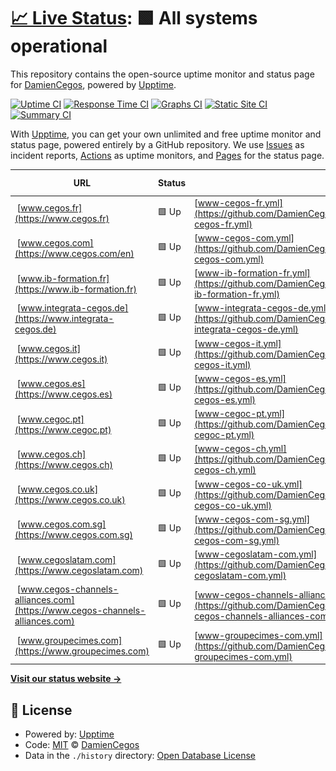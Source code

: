 # [📈 Live Status](https://DamienCegos.github.io/upptime): <!--live status--> **🟩 All systems operational**

This repository contains the open-source uptime monitor and status page for [DamienCegos](https://DamienCegos.github.io/upptime), powered by [Upptime](https://github.com/upptime/upptime).

[![Uptime CI](https://github.com/DamienCegos/upptime/workflows/Uptime%20CI/badge.svg)](https://github.com/DamienCegos/upptime/actions?query=workflow%3A%22Uptime+CI%22)
[![Response Time CI](https://github.com/DamienCegos/upptime/workflows/Response%20Time%20CI/badge.svg)](https://github.com/DamienCegos/upptime/actions?query=workflow%3A%22Response+Time+CI%22)
[![Graphs CI](https://github.com/DamienCegos/upptime/workflows/Graphs%20CI/badge.svg)](https://github.com/DamienCegos/upptime/actions?query=workflow%3A%22Graphs+CI%22)
[![Static Site CI](https://github.com/DamienCegos/upptime/workflows/Static%20Site%20CI/badge.svg)](https://github.com/DamienCegos/upptime/actions?query=workflow%3A%22Static+Site+CI%22)
[![Summary CI](https://github.com/DamienCegos/upptime/workflows/Summary%20CI/badge.svg)](https://github.com/DamienCegos/upptime/actions?query=workflow%3A%22Summary+CI%22)

With [Upptime](https://upptime.js.org), you can get your own unlimited and free uptime monitor and status page, powered entirely by a GitHub repository. We use [Issues](https://github.com/DamienCegos/upptime/issues) as incident reports, [Actions](https://github.com/DamienCegos/upptime/actions) as uptime monitors, and [Pages](https://DamienCegos.github.io/upptime) for the status page.

<!--start: status pages-->
<!-- This summary is generated by Upptime (https://github.com/upptime/upptime) -->
<!-- Do not edit this manually, your changes will be overwritten -->
<!-- prettier-ignore -->
| URL | Status | History | Response Time | Uptime |
| --- | ------ | ------- | ------------- | ------ |
| <img alt="" src="https://icons.duckduckgo.com/ip3/www.cegos.fr.ico" height="13"> [www.cegos.fr](https://www.cegos.fr) | 🟩 Up | [www-cegos-fr.yml](https://github.com/DamienCegos/upptime/commits/HEAD/history/www-cegos-fr.yml) | <details><summary><img alt="Response time graph" src="./graphs/www-cegos-fr/response-time-week.png" height="20"> 2971ms</summary><br><a href="https://DamienCegos.github.io/upptime/history/www-cegos-fr"><img alt="Response time 2327" src="https://img.shields.io/endpoint?url=https%3A%2F%2Fraw.githubusercontent.com%2FDamienCegos%2Fupptime%2FHEAD%2Fapi%2Fwww-cegos-fr%2Fresponse-time.json"></a><br><a href="https://DamienCegos.github.io/upptime/history/www-cegos-fr"><img alt="24-hour response time 2211" src="https://img.shields.io/endpoint?url=https%3A%2F%2Fraw.githubusercontent.com%2FDamienCegos%2Fupptime%2FHEAD%2Fapi%2Fwww-cegos-fr%2Fresponse-time-day.json"></a><br><a href="https://DamienCegos.github.io/upptime/history/www-cegos-fr"><img alt="7-day response time 2971" src="https://img.shields.io/endpoint?url=https%3A%2F%2Fraw.githubusercontent.com%2FDamienCegos%2Fupptime%2FHEAD%2Fapi%2Fwww-cegos-fr%2Fresponse-time-week.json"></a><br><a href="https://DamienCegos.github.io/upptime/history/www-cegos-fr"><img alt="30-day response time 2327" src="https://img.shields.io/endpoint?url=https%3A%2F%2Fraw.githubusercontent.com%2FDamienCegos%2Fupptime%2FHEAD%2Fapi%2Fwww-cegos-fr%2Fresponse-time-month.json"></a><br><a href="https://DamienCegos.github.io/upptime/history/www-cegos-fr"><img alt="1-year response time 2327" src="https://img.shields.io/endpoint?url=https%3A%2F%2Fraw.githubusercontent.com%2FDamienCegos%2Fupptime%2FHEAD%2Fapi%2Fwww-cegos-fr%2Fresponse-time-year.json"></a></details> | <details><summary><a href="https://DamienCegos.github.io/upptime/history/www-cegos-fr">100.00%</a></summary><a href="https://DamienCegos.github.io/upptime/history/www-cegos-fr"><img alt="All-time uptime 100.00%" src="https://img.shields.io/endpoint?url=https%3A%2F%2Fraw.githubusercontent.com%2FDamienCegos%2Fupptime%2FHEAD%2Fapi%2Fwww-cegos-fr%2Fuptime.json"></a><br><a href="https://DamienCegos.github.io/upptime/history/www-cegos-fr"><img alt="24-hour uptime 100.00%" src="https://img.shields.io/endpoint?url=https%3A%2F%2Fraw.githubusercontent.com%2FDamienCegos%2Fupptime%2FHEAD%2Fapi%2Fwww-cegos-fr%2Fuptime-day.json"></a><br><a href="https://DamienCegos.github.io/upptime/history/www-cegos-fr"><img alt="7-day uptime 100.00%" src="https://img.shields.io/endpoint?url=https%3A%2F%2Fraw.githubusercontent.com%2FDamienCegos%2Fupptime%2FHEAD%2Fapi%2Fwww-cegos-fr%2Fuptime-week.json"></a><br><a href="https://DamienCegos.github.io/upptime/history/www-cegos-fr"><img alt="30-day uptime 100.00%" src="https://img.shields.io/endpoint?url=https%3A%2F%2Fraw.githubusercontent.com%2FDamienCegos%2Fupptime%2FHEAD%2Fapi%2Fwww-cegos-fr%2Fuptime-month.json"></a><br><a href="https://DamienCegos.github.io/upptime/history/www-cegos-fr"><img alt="1-year uptime 100.00%" src="https://img.shields.io/endpoint?url=https%3A%2F%2Fraw.githubusercontent.com%2FDamienCegos%2Fupptime%2FHEAD%2Fapi%2Fwww-cegos-fr%2Fuptime-year.json"></a></details>
| <img alt="" src="https://icons.duckduckgo.com/ip3/www.cegos.com.ico" height="13"> [www.cegos.com](https://www.cegos.com/en) | 🟩 Up | [www-cegos-com.yml](https://github.com/DamienCegos/upptime/commits/HEAD/history/www-cegos-com.yml) | <details><summary><img alt="Response time graph" src="./graphs/www-cegos-com/response-time-week.png" height="20"> 2637ms</summary><br><a href="https://DamienCegos.github.io/upptime/history/www-cegos-com"><img alt="Response time 2517" src="https://img.shields.io/endpoint?url=https%3A%2F%2Fraw.githubusercontent.com%2FDamienCegos%2Fupptime%2FHEAD%2Fapi%2Fwww-cegos-com%2Fresponse-time.json"></a><br><a href="https://DamienCegos.github.io/upptime/history/www-cegos-com"><img alt="24-hour response time 2202" src="https://img.shields.io/endpoint?url=https%3A%2F%2Fraw.githubusercontent.com%2FDamienCegos%2Fupptime%2FHEAD%2Fapi%2Fwww-cegos-com%2Fresponse-time-day.json"></a><br><a href="https://DamienCegos.github.io/upptime/history/www-cegos-com"><img alt="7-day response time 2637" src="https://img.shields.io/endpoint?url=https%3A%2F%2Fraw.githubusercontent.com%2FDamienCegos%2Fupptime%2FHEAD%2Fapi%2Fwww-cegos-com%2Fresponse-time-week.json"></a><br><a href="https://DamienCegos.github.io/upptime/history/www-cegos-com"><img alt="30-day response time 2517" src="https://img.shields.io/endpoint?url=https%3A%2F%2Fraw.githubusercontent.com%2FDamienCegos%2Fupptime%2FHEAD%2Fapi%2Fwww-cegos-com%2Fresponse-time-month.json"></a><br><a href="https://DamienCegos.github.io/upptime/history/www-cegos-com"><img alt="1-year response time 2517" src="https://img.shields.io/endpoint?url=https%3A%2F%2Fraw.githubusercontent.com%2FDamienCegos%2Fupptime%2FHEAD%2Fapi%2Fwww-cegos-com%2Fresponse-time-year.json"></a></details> | <details><summary><a href="https://DamienCegos.github.io/upptime/history/www-cegos-com">100.00%</a></summary><a href="https://DamienCegos.github.io/upptime/history/www-cegos-com"><img alt="All-time uptime 100.00%" src="https://img.shields.io/endpoint?url=https%3A%2F%2Fraw.githubusercontent.com%2FDamienCegos%2Fupptime%2FHEAD%2Fapi%2Fwww-cegos-com%2Fuptime.json"></a><br><a href="https://DamienCegos.github.io/upptime/history/www-cegos-com"><img alt="24-hour uptime 100.00%" src="https://img.shields.io/endpoint?url=https%3A%2F%2Fraw.githubusercontent.com%2FDamienCegos%2Fupptime%2FHEAD%2Fapi%2Fwww-cegos-com%2Fuptime-day.json"></a><br><a href="https://DamienCegos.github.io/upptime/history/www-cegos-com"><img alt="7-day uptime 100.00%" src="https://img.shields.io/endpoint?url=https%3A%2F%2Fraw.githubusercontent.com%2FDamienCegos%2Fupptime%2FHEAD%2Fapi%2Fwww-cegos-com%2Fuptime-week.json"></a><br><a href="https://DamienCegos.github.io/upptime/history/www-cegos-com"><img alt="30-day uptime 100.00%" src="https://img.shields.io/endpoint?url=https%3A%2F%2Fraw.githubusercontent.com%2FDamienCegos%2Fupptime%2FHEAD%2Fapi%2Fwww-cegos-com%2Fuptime-month.json"></a><br><a href="https://DamienCegos.github.io/upptime/history/www-cegos-com"><img alt="1-year uptime 100.00%" src="https://img.shields.io/endpoint?url=https%3A%2F%2Fraw.githubusercontent.com%2FDamienCegos%2Fupptime%2FHEAD%2Fapi%2Fwww-cegos-com%2Fuptime-year.json"></a></details>
| <img alt="" src="https://icons.duckduckgo.com/ip3/www.ib-formation.fr.ico" height="13"> [www.ib-formation.fr](https://www.ib-formation.fr) | 🟩 Up | [www-ib-formation-fr.yml](https://github.com/DamienCegos/upptime/commits/HEAD/history/www-ib-formation-fr.yml) | <details><summary><img alt="Response time graph" src="./graphs/www-ib-formation-fr/response-time-week.png" height="20"> 2470ms</summary><br><a href="https://DamienCegos.github.io/upptime/history/www-ib-formation-fr"><img alt="Response time 2509" src="https://img.shields.io/endpoint?url=https%3A%2F%2Fraw.githubusercontent.com%2FDamienCegos%2Fupptime%2FHEAD%2Fapi%2Fwww-ib-formation-fr%2Fresponse-time.json"></a><br><a href="https://DamienCegos.github.io/upptime/history/www-ib-formation-fr"><img alt="24-hour response time 2670" src="https://img.shields.io/endpoint?url=https%3A%2F%2Fraw.githubusercontent.com%2FDamienCegos%2Fupptime%2FHEAD%2Fapi%2Fwww-ib-formation-fr%2Fresponse-time-day.json"></a><br><a href="https://DamienCegos.github.io/upptime/history/www-ib-formation-fr"><img alt="7-day response time 2470" src="https://img.shields.io/endpoint?url=https%3A%2F%2Fraw.githubusercontent.com%2FDamienCegos%2Fupptime%2FHEAD%2Fapi%2Fwww-ib-formation-fr%2Fresponse-time-week.json"></a><br><a href="https://DamienCegos.github.io/upptime/history/www-ib-formation-fr"><img alt="30-day response time 2509" src="https://img.shields.io/endpoint?url=https%3A%2F%2Fraw.githubusercontent.com%2FDamienCegos%2Fupptime%2FHEAD%2Fapi%2Fwww-ib-formation-fr%2Fresponse-time-month.json"></a><br><a href="https://DamienCegos.github.io/upptime/history/www-ib-formation-fr"><img alt="1-year response time 2509" src="https://img.shields.io/endpoint?url=https%3A%2F%2Fraw.githubusercontent.com%2FDamienCegos%2Fupptime%2FHEAD%2Fapi%2Fwww-ib-formation-fr%2Fresponse-time-year.json"></a></details> | <details><summary><a href="https://DamienCegos.github.io/upptime/history/www-ib-formation-fr">99.95%</a></summary><a href="https://DamienCegos.github.io/upptime/history/www-ib-formation-fr"><img alt="All-time uptime 99.91%" src="https://img.shields.io/endpoint?url=https%3A%2F%2Fraw.githubusercontent.com%2FDamienCegos%2Fupptime%2FHEAD%2Fapi%2Fwww-ib-formation-fr%2Fuptime.json"></a><br><a href="https://DamienCegos.github.io/upptime/history/www-ib-formation-fr"><img alt="24-hour uptime 99.62%" src="https://img.shields.io/endpoint?url=https%3A%2F%2Fraw.githubusercontent.com%2FDamienCegos%2Fupptime%2FHEAD%2Fapi%2Fwww-ib-formation-fr%2Fuptime-day.json"></a><br><a href="https://DamienCegos.github.io/upptime/history/www-ib-formation-fr"><img alt="7-day uptime 99.95%" src="https://img.shields.io/endpoint?url=https%3A%2F%2Fraw.githubusercontent.com%2FDamienCegos%2Fupptime%2FHEAD%2Fapi%2Fwww-ib-formation-fr%2Fuptime-week.json"></a><br><a href="https://DamienCegos.github.io/upptime/history/www-ib-formation-fr"><img alt="30-day uptime 99.91%" src="https://img.shields.io/endpoint?url=https%3A%2F%2Fraw.githubusercontent.com%2FDamienCegos%2Fupptime%2FHEAD%2Fapi%2Fwww-ib-formation-fr%2Fuptime-month.json"></a><br><a href="https://DamienCegos.github.io/upptime/history/www-ib-formation-fr"><img alt="1-year uptime 99.91%" src="https://img.shields.io/endpoint?url=https%3A%2F%2Fraw.githubusercontent.com%2FDamienCegos%2Fupptime%2FHEAD%2Fapi%2Fwww-ib-formation-fr%2Fuptime-year.json"></a></details>
| <img alt="" src="https://icons.duckduckgo.com/ip3/www.integrata-cegos.de.ico" height="13"> [www.integrata-cegos.de](https://www.integrata-cegos.de) | 🟩 Up | [www-integrata-cegos-de.yml](https://github.com/DamienCegos/upptime/commits/HEAD/history/www-integrata-cegos-de.yml) | <details><summary><img alt="Response time graph" src="./graphs/www-integrata-cegos-de/response-time-week.png" height="20"> 2570ms</summary><br><a href="https://DamienCegos.github.io/upptime/history/www-integrata-cegos-de"><img alt="Response time 2202" src="https://img.shields.io/endpoint?url=https%3A%2F%2Fraw.githubusercontent.com%2FDamienCegos%2Fupptime%2FHEAD%2Fapi%2Fwww-integrata-cegos-de%2Fresponse-time.json"></a><br><a href="https://DamienCegos.github.io/upptime/history/www-integrata-cegos-de"><img alt="24-hour response time 2629" src="https://img.shields.io/endpoint?url=https%3A%2F%2Fraw.githubusercontent.com%2FDamienCegos%2Fupptime%2FHEAD%2Fapi%2Fwww-integrata-cegos-de%2Fresponse-time-day.json"></a><br><a href="https://DamienCegos.github.io/upptime/history/www-integrata-cegos-de"><img alt="7-day response time 2570" src="https://img.shields.io/endpoint?url=https%3A%2F%2Fraw.githubusercontent.com%2FDamienCegos%2Fupptime%2FHEAD%2Fapi%2Fwww-integrata-cegos-de%2Fresponse-time-week.json"></a><br><a href="https://DamienCegos.github.io/upptime/history/www-integrata-cegos-de"><img alt="30-day response time 2202" src="https://img.shields.io/endpoint?url=https%3A%2F%2Fraw.githubusercontent.com%2FDamienCegos%2Fupptime%2FHEAD%2Fapi%2Fwww-integrata-cegos-de%2Fresponse-time-month.json"></a><br><a href="https://DamienCegos.github.io/upptime/history/www-integrata-cegos-de"><img alt="1-year response time 2202" src="https://img.shields.io/endpoint?url=https%3A%2F%2Fraw.githubusercontent.com%2FDamienCegos%2Fupptime%2FHEAD%2Fapi%2Fwww-integrata-cegos-de%2Fresponse-time-year.json"></a></details> | <details><summary><a href="https://DamienCegos.github.io/upptime/history/www-integrata-cegos-de">100.00%</a></summary><a href="https://DamienCegos.github.io/upptime/history/www-integrata-cegos-de"><img alt="All-time uptime 100.00%" src="https://img.shields.io/endpoint?url=https%3A%2F%2Fraw.githubusercontent.com%2FDamienCegos%2Fupptime%2FHEAD%2Fapi%2Fwww-integrata-cegos-de%2Fuptime.json"></a><br><a href="https://DamienCegos.github.io/upptime/history/www-integrata-cegos-de"><img alt="24-hour uptime 100.00%" src="https://img.shields.io/endpoint?url=https%3A%2F%2Fraw.githubusercontent.com%2FDamienCegos%2Fupptime%2FHEAD%2Fapi%2Fwww-integrata-cegos-de%2Fuptime-day.json"></a><br><a href="https://DamienCegos.github.io/upptime/history/www-integrata-cegos-de"><img alt="7-day uptime 100.00%" src="https://img.shields.io/endpoint?url=https%3A%2F%2Fraw.githubusercontent.com%2FDamienCegos%2Fupptime%2FHEAD%2Fapi%2Fwww-integrata-cegos-de%2Fuptime-week.json"></a><br><a href="https://DamienCegos.github.io/upptime/history/www-integrata-cegos-de"><img alt="30-day uptime 100.00%" src="https://img.shields.io/endpoint?url=https%3A%2F%2Fraw.githubusercontent.com%2FDamienCegos%2Fupptime%2FHEAD%2Fapi%2Fwww-integrata-cegos-de%2Fuptime-month.json"></a><br><a href="https://DamienCegos.github.io/upptime/history/www-integrata-cegos-de"><img alt="1-year uptime 100.00%" src="https://img.shields.io/endpoint?url=https%3A%2F%2Fraw.githubusercontent.com%2FDamienCegos%2Fupptime%2FHEAD%2Fapi%2Fwww-integrata-cegos-de%2Fuptime-year.json"></a></details>
| <img alt="" src="https://icons.duckduckgo.com/ip3/www.cegos.it.ico" height="13"> [www.cegos.it](https://www.cegos.it) | 🟩 Up | [www-cegos-it.yml](https://github.com/DamienCegos/upptime/commits/HEAD/history/www-cegos-it.yml) | <details><summary><img alt="Response time graph" src="./graphs/www-cegos-it/response-time-week.png" height="20"> 2408ms</summary><br><a href="https://DamienCegos.github.io/upptime/history/www-cegos-it"><img alt="Response time 2236" src="https://img.shields.io/endpoint?url=https%3A%2F%2Fraw.githubusercontent.com%2FDamienCegos%2Fupptime%2FHEAD%2Fapi%2Fwww-cegos-it%2Fresponse-time.json"></a><br><a href="https://DamienCegos.github.io/upptime/history/www-cegos-it"><img alt="24-hour response time 2018" src="https://img.shields.io/endpoint?url=https%3A%2F%2Fraw.githubusercontent.com%2FDamienCegos%2Fupptime%2FHEAD%2Fapi%2Fwww-cegos-it%2Fresponse-time-day.json"></a><br><a href="https://DamienCegos.github.io/upptime/history/www-cegos-it"><img alt="7-day response time 2408" src="https://img.shields.io/endpoint?url=https%3A%2F%2Fraw.githubusercontent.com%2FDamienCegos%2Fupptime%2FHEAD%2Fapi%2Fwww-cegos-it%2Fresponse-time-week.json"></a><br><a href="https://DamienCegos.github.io/upptime/history/www-cegos-it"><img alt="30-day response time 2236" src="https://img.shields.io/endpoint?url=https%3A%2F%2Fraw.githubusercontent.com%2FDamienCegos%2Fupptime%2FHEAD%2Fapi%2Fwww-cegos-it%2Fresponse-time-month.json"></a><br><a href="https://DamienCegos.github.io/upptime/history/www-cegos-it"><img alt="1-year response time 2236" src="https://img.shields.io/endpoint?url=https%3A%2F%2Fraw.githubusercontent.com%2FDamienCegos%2Fupptime%2FHEAD%2Fapi%2Fwww-cegos-it%2Fresponse-time-year.json"></a></details> | <details><summary><a href="https://DamienCegos.github.io/upptime/history/www-cegos-it">100.00%</a></summary><a href="https://DamienCegos.github.io/upptime/history/www-cegos-it"><img alt="All-time uptime 100.00%" src="https://img.shields.io/endpoint?url=https%3A%2F%2Fraw.githubusercontent.com%2FDamienCegos%2Fupptime%2FHEAD%2Fapi%2Fwww-cegos-it%2Fuptime.json"></a><br><a href="https://DamienCegos.github.io/upptime/history/www-cegos-it"><img alt="24-hour uptime 100.00%" src="https://img.shields.io/endpoint?url=https%3A%2F%2Fraw.githubusercontent.com%2FDamienCegos%2Fupptime%2FHEAD%2Fapi%2Fwww-cegos-it%2Fuptime-day.json"></a><br><a href="https://DamienCegos.github.io/upptime/history/www-cegos-it"><img alt="7-day uptime 100.00%" src="https://img.shields.io/endpoint?url=https%3A%2F%2Fraw.githubusercontent.com%2FDamienCegos%2Fupptime%2FHEAD%2Fapi%2Fwww-cegos-it%2Fuptime-week.json"></a><br><a href="https://DamienCegos.github.io/upptime/history/www-cegos-it"><img alt="30-day uptime 100.00%" src="https://img.shields.io/endpoint?url=https%3A%2F%2Fraw.githubusercontent.com%2FDamienCegos%2Fupptime%2FHEAD%2Fapi%2Fwww-cegos-it%2Fuptime-month.json"></a><br><a href="https://DamienCegos.github.io/upptime/history/www-cegos-it"><img alt="1-year uptime 100.00%" src="https://img.shields.io/endpoint?url=https%3A%2F%2Fraw.githubusercontent.com%2FDamienCegos%2Fupptime%2FHEAD%2Fapi%2Fwww-cegos-it%2Fuptime-year.json"></a></details>
| <img alt="" src="https://icons.duckduckgo.com/ip3/www.cegos.es.ico" height="13"> [www.cegos.es](https://www.cegos.es) | 🟩 Up | [www-cegos-es.yml](https://github.com/DamienCegos/upptime/commits/HEAD/history/www-cegos-es.yml) | <details><summary><img alt="Response time graph" src="./graphs/www-cegos-es/response-time-week.png" height="20"> 2271ms</summary><br><a href="https://DamienCegos.github.io/upptime/history/www-cegos-es"><img alt="Response time 2304" src="https://img.shields.io/endpoint?url=https%3A%2F%2Fraw.githubusercontent.com%2FDamienCegos%2Fupptime%2FHEAD%2Fapi%2Fwww-cegos-es%2Fresponse-time.json"></a><br><a href="https://DamienCegos.github.io/upptime/history/www-cegos-es"><img alt="24-hour response time 2238" src="https://img.shields.io/endpoint?url=https%3A%2F%2Fraw.githubusercontent.com%2FDamienCegos%2Fupptime%2FHEAD%2Fapi%2Fwww-cegos-es%2Fresponse-time-day.json"></a><br><a href="https://DamienCegos.github.io/upptime/history/www-cegos-es"><img alt="7-day response time 2271" src="https://img.shields.io/endpoint?url=https%3A%2F%2Fraw.githubusercontent.com%2FDamienCegos%2Fupptime%2FHEAD%2Fapi%2Fwww-cegos-es%2Fresponse-time-week.json"></a><br><a href="https://DamienCegos.github.io/upptime/history/www-cegos-es"><img alt="30-day response time 2304" src="https://img.shields.io/endpoint?url=https%3A%2F%2Fraw.githubusercontent.com%2FDamienCegos%2Fupptime%2FHEAD%2Fapi%2Fwww-cegos-es%2Fresponse-time-month.json"></a><br><a href="https://DamienCegos.github.io/upptime/history/www-cegos-es"><img alt="1-year response time 2304" src="https://img.shields.io/endpoint?url=https%3A%2F%2Fraw.githubusercontent.com%2FDamienCegos%2Fupptime%2FHEAD%2Fapi%2Fwww-cegos-es%2Fresponse-time-year.json"></a></details> | <details><summary><a href="https://DamienCegos.github.io/upptime/history/www-cegos-es">100.00%</a></summary><a href="https://DamienCegos.github.io/upptime/history/www-cegos-es"><img alt="All-time uptime 100.00%" src="https://img.shields.io/endpoint?url=https%3A%2F%2Fraw.githubusercontent.com%2FDamienCegos%2Fupptime%2FHEAD%2Fapi%2Fwww-cegos-es%2Fuptime.json"></a><br><a href="https://DamienCegos.github.io/upptime/history/www-cegos-es"><img alt="24-hour uptime 100.00%" src="https://img.shields.io/endpoint?url=https%3A%2F%2Fraw.githubusercontent.com%2FDamienCegos%2Fupptime%2FHEAD%2Fapi%2Fwww-cegos-es%2Fuptime-day.json"></a><br><a href="https://DamienCegos.github.io/upptime/history/www-cegos-es"><img alt="7-day uptime 100.00%" src="https://img.shields.io/endpoint?url=https%3A%2F%2Fraw.githubusercontent.com%2FDamienCegos%2Fupptime%2FHEAD%2Fapi%2Fwww-cegos-es%2Fuptime-week.json"></a><br><a href="https://DamienCegos.github.io/upptime/history/www-cegos-es"><img alt="30-day uptime 100.00%" src="https://img.shields.io/endpoint?url=https%3A%2F%2Fraw.githubusercontent.com%2FDamienCegos%2Fupptime%2FHEAD%2Fapi%2Fwww-cegos-es%2Fuptime-month.json"></a><br><a href="https://DamienCegos.github.io/upptime/history/www-cegos-es"><img alt="1-year uptime 100.00%" src="https://img.shields.io/endpoint?url=https%3A%2F%2Fraw.githubusercontent.com%2FDamienCegos%2Fupptime%2FHEAD%2Fapi%2Fwww-cegos-es%2Fuptime-year.json"></a></details>
| <img alt="" src="https://icons.duckduckgo.com/ip3/www.cegoc.pt.ico" height="13"> [www.cegoc.pt](https://www.cegoc.pt) | 🟩 Up | [www-cegoc-pt.yml](https://github.com/DamienCegos/upptime/commits/HEAD/history/www-cegoc-pt.yml) | <details><summary><img alt="Response time graph" src="./graphs/www-cegoc-pt/response-time-week.png" height="20"> 1995ms</summary><br><a href="https://DamienCegos.github.io/upptime/history/www-cegoc-pt"><img alt="Response time 1733" src="https://img.shields.io/endpoint?url=https%3A%2F%2Fraw.githubusercontent.com%2FDamienCegos%2Fupptime%2FHEAD%2Fapi%2Fwww-cegoc-pt%2Fresponse-time.json"></a><br><a href="https://DamienCegos.github.io/upptime/history/www-cegoc-pt"><img alt="24-hour response time 1777" src="https://img.shields.io/endpoint?url=https%3A%2F%2Fraw.githubusercontent.com%2FDamienCegos%2Fupptime%2FHEAD%2Fapi%2Fwww-cegoc-pt%2Fresponse-time-day.json"></a><br><a href="https://DamienCegos.github.io/upptime/history/www-cegoc-pt"><img alt="7-day response time 1995" src="https://img.shields.io/endpoint?url=https%3A%2F%2Fraw.githubusercontent.com%2FDamienCegos%2Fupptime%2FHEAD%2Fapi%2Fwww-cegoc-pt%2Fresponse-time-week.json"></a><br><a href="https://DamienCegos.github.io/upptime/history/www-cegoc-pt"><img alt="30-day response time 1733" src="https://img.shields.io/endpoint?url=https%3A%2F%2Fraw.githubusercontent.com%2FDamienCegos%2Fupptime%2FHEAD%2Fapi%2Fwww-cegoc-pt%2Fresponse-time-month.json"></a><br><a href="https://DamienCegos.github.io/upptime/history/www-cegoc-pt"><img alt="1-year response time 1733" src="https://img.shields.io/endpoint?url=https%3A%2F%2Fraw.githubusercontent.com%2FDamienCegos%2Fupptime%2FHEAD%2Fapi%2Fwww-cegoc-pt%2Fresponse-time-year.json"></a></details> | <details><summary><a href="https://DamienCegos.github.io/upptime/history/www-cegoc-pt">100.00%</a></summary><a href="https://DamienCegos.github.io/upptime/history/www-cegoc-pt"><img alt="All-time uptime 100.00%" src="https://img.shields.io/endpoint?url=https%3A%2F%2Fraw.githubusercontent.com%2FDamienCegos%2Fupptime%2FHEAD%2Fapi%2Fwww-cegoc-pt%2Fuptime.json"></a><br><a href="https://DamienCegos.github.io/upptime/history/www-cegoc-pt"><img alt="24-hour uptime 100.00%" src="https://img.shields.io/endpoint?url=https%3A%2F%2Fraw.githubusercontent.com%2FDamienCegos%2Fupptime%2FHEAD%2Fapi%2Fwww-cegoc-pt%2Fuptime-day.json"></a><br><a href="https://DamienCegos.github.io/upptime/history/www-cegoc-pt"><img alt="7-day uptime 100.00%" src="https://img.shields.io/endpoint?url=https%3A%2F%2Fraw.githubusercontent.com%2FDamienCegos%2Fupptime%2FHEAD%2Fapi%2Fwww-cegoc-pt%2Fuptime-week.json"></a><br><a href="https://DamienCegos.github.io/upptime/history/www-cegoc-pt"><img alt="30-day uptime 100.00%" src="https://img.shields.io/endpoint?url=https%3A%2F%2Fraw.githubusercontent.com%2FDamienCegos%2Fupptime%2FHEAD%2Fapi%2Fwww-cegoc-pt%2Fuptime-month.json"></a><br><a href="https://DamienCegos.github.io/upptime/history/www-cegoc-pt"><img alt="1-year uptime 100.00%" src="https://img.shields.io/endpoint?url=https%3A%2F%2Fraw.githubusercontent.com%2FDamienCegos%2Fupptime%2FHEAD%2Fapi%2Fwww-cegoc-pt%2Fuptime-year.json"></a></details>
| <img alt="" src="https://icons.duckduckgo.com/ip3/www.cegos.ch.ico" height="13"> [www.cegos.ch](https://www.cegos.ch) | 🟩 Up | [www-cegos-ch.yml](https://github.com/DamienCegos/upptime/commits/HEAD/history/www-cegos-ch.yml) | <details><summary><img alt="Response time graph" src="./graphs/www-cegos-ch/response-time-week.png" height="20"> 2149ms</summary><br><a href="https://DamienCegos.github.io/upptime/history/www-cegos-ch"><img alt="Response time 2035" src="https://img.shields.io/endpoint?url=https%3A%2F%2Fraw.githubusercontent.com%2FDamienCegos%2Fupptime%2FHEAD%2Fapi%2Fwww-cegos-ch%2Fresponse-time.json"></a><br><a href="https://DamienCegos.github.io/upptime/history/www-cegos-ch"><img alt="24-hour response time 2305" src="https://img.shields.io/endpoint?url=https%3A%2F%2Fraw.githubusercontent.com%2FDamienCegos%2Fupptime%2FHEAD%2Fapi%2Fwww-cegos-ch%2Fresponse-time-day.json"></a><br><a href="https://DamienCegos.github.io/upptime/history/www-cegos-ch"><img alt="7-day response time 2149" src="https://img.shields.io/endpoint?url=https%3A%2F%2Fraw.githubusercontent.com%2FDamienCegos%2Fupptime%2FHEAD%2Fapi%2Fwww-cegos-ch%2Fresponse-time-week.json"></a><br><a href="https://DamienCegos.github.io/upptime/history/www-cegos-ch"><img alt="30-day response time 2035" src="https://img.shields.io/endpoint?url=https%3A%2F%2Fraw.githubusercontent.com%2FDamienCegos%2Fupptime%2FHEAD%2Fapi%2Fwww-cegos-ch%2Fresponse-time-month.json"></a><br><a href="https://DamienCegos.github.io/upptime/history/www-cegos-ch"><img alt="1-year response time 2035" src="https://img.shields.io/endpoint?url=https%3A%2F%2Fraw.githubusercontent.com%2FDamienCegos%2Fupptime%2FHEAD%2Fapi%2Fwww-cegos-ch%2Fresponse-time-year.json"></a></details> | <details><summary><a href="https://DamienCegos.github.io/upptime/history/www-cegos-ch">100.00%</a></summary><a href="https://DamienCegos.github.io/upptime/history/www-cegos-ch"><img alt="All-time uptime 100.00%" src="https://img.shields.io/endpoint?url=https%3A%2F%2Fraw.githubusercontent.com%2FDamienCegos%2Fupptime%2FHEAD%2Fapi%2Fwww-cegos-ch%2Fuptime.json"></a><br><a href="https://DamienCegos.github.io/upptime/history/www-cegos-ch"><img alt="24-hour uptime 100.00%" src="https://img.shields.io/endpoint?url=https%3A%2F%2Fraw.githubusercontent.com%2FDamienCegos%2Fupptime%2FHEAD%2Fapi%2Fwww-cegos-ch%2Fuptime-day.json"></a><br><a href="https://DamienCegos.github.io/upptime/history/www-cegos-ch"><img alt="7-day uptime 100.00%" src="https://img.shields.io/endpoint?url=https%3A%2F%2Fraw.githubusercontent.com%2FDamienCegos%2Fupptime%2FHEAD%2Fapi%2Fwww-cegos-ch%2Fuptime-week.json"></a><br><a href="https://DamienCegos.github.io/upptime/history/www-cegos-ch"><img alt="30-day uptime 100.00%" src="https://img.shields.io/endpoint?url=https%3A%2F%2Fraw.githubusercontent.com%2FDamienCegos%2Fupptime%2FHEAD%2Fapi%2Fwww-cegos-ch%2Fuptime-month.json"></a><br><a href="https://DamienCegos.github.io/upptime/history/www-cegos-ch"><img alt="1-year uptime 100.00%" src="https://img.shields.io/endpoint?url=https%3A%2F%2Fraw.githubusercontent.com%2FDamienCegos%2Fupptime%2FHEAD%2Fapi%2Fwww-cegos-ch%2Fuptime-year.json"></a></details>
| <img alt="" src="https://icons.duckduckgo.com/ip3/www.cegos.co.uk.ico" height="13"> [www.cegos.co.uk](https://www.cegos.co.uk) | 🟩 Up | [www-cegos-co-uk.yml](https://github.com/DamienCegos/upptime/commits/HEAD/history/www-cegos-co-uk.yml) | <details><summary><img alt="Response time graph" src="./graphs/www-cegos-co-uk/response-time-week.png" height="20"> 1989ms</summary><br><a href="https://DamienCegos.github.io/upptime/history/www-cegos-co-uk"><img alt="Response time 2014" src="https://img.shields.io/endpoint?url=https%3A%2F%2Fraw.githubusercontent.com%2FDamienCegos%2Fupptime%2FHEAD%2Fapi%2Fwww-cegos-co-uk%2Fresponse-time.json"></a><br><a href="https://DamienCegos.github.io/upptime/history/www-cegos-co-uk"><img alt="24-hour response time 1621" src="https://img.shields.io/endpoint?url=https%3A%2F%2Fraw.githubusercontent.com%2FDamienCegos%2Fupptime%2FHEAD%2Fapi%2Fwww-cegos-co-uk%2Fresponse-time-day.json"></a><br><a href="https://DamienCegos.github.io/upptime/history/www-cegos-co-uk"><img alt="7-day response time 1989" src="https://img.shields.io/endpoint?url=https%3A%2F%2Fraw.githubusercontent.com%2FDamienCegos%2Fupptime%2FHEAD%2Fapi%2Fwww-cegos-co-uk%2Fresponse-time-week.json"></a><br><a href="https://DamienCegos.github.io/upptime/history/www-cegos-co-uk"><img alt="30-day response time 2014" src="https://img.shields.io/endpoint?url=https%3A%2F%2Fraw.githubusercontent.com%2FDamienCegos%2Fupptime%2FHEAD%2Fapi%2Fwww-cegos-co-uk%2Fresponse-time-month.json"></a><br><a href="https://DamienCegos.github.io/upptime/history/www-cegos-co-uk"><img alt="1-year response time 2014" src="https://img.shields.io/endpoint?url=https%3A%2F%2Fraw.githubusercontent.com%2FDamienCegos%2Fupptime%2FHEAD%2Fapi%2Fwww-cegos-co-uk%2Fresponse-time-year.json"></a></details> | <details><summary><a href="https://DamienCegos.github.io/upptime/history/www-cegos-co-uk">100.00%</a></summary><a href="https://DamienCegos.github.io/upptime/history/www-cegos-co-uk"><img alt="All-time uptime 100.00%" src="https://img.shields.io/endpoint?url=https%3A%2F%2Fraw.githubusercontent.com%2FDamienCegos%2Fupptime%2FHEAD%2Fapi%2Fwww-cegos-co-uk%2Fuptime.json"></a><br><a href="https://DamienCegos.github.io/upptime/history/www-cegos-co-uk"><img alt="24-hour uptime 100.00%" src="https://img.shields.io/endpoint?url=https%3A%2F%2Fraw.githubusercontent.com%2FDamienCegos%2Fupptime%2FHEAD%2Fapi%2Fwww-cegos-co-uk%2Fuptime-day.json"></a><br><a href="https://DamienCegos.github.io/upptime/history/www-cegos-co-uk"><img alt="7-day uptime 100.00%" src="https://img.shields.io/endpoint?url=https%3A%2F%2Fraw.githubusercontent.com%2FDamienCegos%2Fupptime%2FHEAD%2Fapi%2Fwww-cegos-co-uk%2Fuptime-week.json"></a><br><a href="https://DamienCegos.github.io/upptime/history/www-cegos-co-uk"><img alt="30-day uptime 100.00%" src="https://img.shields.io/endpoint?url=https%3A%2F%2Fraw.githubusercontent.com%2FDamienCegos%2Fupptime%2FHEAD%2Fapi%2Fwww-cegos-co-uk%2Fuptime-month.json"></a><br><a href="https://DamienCegos.github.io/upptime/history/www-cegos-co-uk"><img alt="1-year uptime 100.00%" src="https://img.shields.io/endpoint?url=https%3A%2F%2Fraw.githubusercontent.com%2FDamienCegos%2Fupptime%2FHEAD%2Fapi%2Fwww-cegos-co-uk%2Fuptime-year.json"></a></details>
| <img alt="" src="https://icons.duckduckgo.com/ip3/www.cegos.com.sg.ico" height="13"> [www.cegos.com.sg](https://www.cegos.com.sg) | 🟩 Up | [www-cegos-com-sg.yml](https://github.com/DamienCegos/upptime/commits/HEAD/history/www-cegos-com-sg.yml) | <details><summary><img alt="Response time graph" src="./graphs/www-cegos-com-sg/response-time-week.png" height="20"> 4590ms</summary><br><a href="https://DamienCegos.github.io/upptime/history/www-cegos-com-sg"><img alt="Response time 4381" src="https://img.shields.io/endpoint?url=https%3A%2F%2Fraw.githubusercontent.com%2FDamienCegos%2Fupptime%2FHEAD%2Fapi%2Fwww-cegos-com-sg%2Fresponse-time.json"></a><br><a href="https://DamienCegos.github.io/upptime/history/www-cegos-com-sg"><img alt="24-hour response time 2597" src="https://img.shields.io/endpoint?url=https%3A%2F%2Fraw.githubusercontent.com%2FDamienCegos%2Fupptime%2FHEAD%2Fapi%2Fwww-cegos-com-sg%2Fresponse-time-day.json"></a><br><a href="https://DamienCegos.github.io/upptime/history/www-cegos-com-sg"><img alt="7-day response time 4590" src="https://img.shields.io/endpoint?url=https%3A%2F%2Fraw.githubusercontent.com%2FDamienCegos%2Fupptime%2FHEAD%2Fapi%2Fwww-cegos-com-sg%2Fresponse-time-week.json"></a><br><a href="https://DamienCegos.github.io/upptime/history/www-cegos-com-sg"><img alt="30-day response time 4381" src="https://img.shields.io/endpoint?url=https%3A%2F%2Fraw.githubusercontent.com%2FDamienCegos%2Fupptime%2FHEAD%2Fapi%2Fwww-cegos-com-sg%2Fresponse-time-month.json"></a><br><a href="https://DamienCegos.github.io/upptime/history/www-cegos-com-sg"><img alt="1-year response time 4381" src="https://img.shields.io/endpoint?url=https%3A%2F%2Fraw.githubusercontent.com%2FDamienCegos%2Fupptime%2FHEAD%2Fapi%2Fwww-cegos-com-sg%2Fresponse-time-year.json"></a></details> | <details><summary><a href="https://DamienCegos.github.io/upptime/history/www-cegos-com-sg">100.00%</a></summary><a href="https://DamienCegos.github.io/upptime/history/www-cegos-com-sg"><img alt="All-time uptime 100.00%" src="https://img.shields.io/endpoint?url=https%3A%2F%2Fraw.githubusercontent.com%2FDamienCegos%2Fupptime%2FHEAD%2Fapi%2Fwww-cegos-com-sg%2Fuptime.json"></a><br><a href="https://DamienCegos.github.io/upptime/history/www-cegos-com-sg"><img alt="24-hour uptime 100.00%" src="https://img.shields.io/endpoint?url=https%3A%2F%2Fraw.githubusercontent.com%2FDamienCegos%2Fupptime%2FHEAD%2Fapi%2Fwww-cegos-com-sg%2Fuptime-day.json"></a><br><a href="https://DamienCegos.github.io/upptime/history/www-cegos-com-sg"><img alt="7-day uptime 100.00%" src="https://img.shields.io/endpoint?url=https%3A%2F%2Fraw.githubusercontent.com%2FDamienCegos%2Fupptime%2FHEAD%2Fapi%2Fwww-cegos-com-sg%2Fuptime-week.json"></a><br><a href="https://DamienCegos.github.io/upptime/history/www-cegos-com-sg"><img alt="30-day uptime 100.00%" src="https://img.shields.io/endpoint?url=https%3A%2F%2Fraw.githubusercontent.com%2FDamienCegos%2Fupptime%2FHEAD%2Fapi%2Fwww-cegos-com-sg%2Fuptime-month.json"></a><br><a href="https://DamienCegos.github.io/upptime/history/www-cegos-com-sg"><img alt="1-year uptime 100.00%" src="https://img.shields.io/endpoint?url=https%3A%2F%2Fraw.githubusercontent.com%2FDamienCegos%2Fupptime%2FHEAD%2Fapi%2Fwww-cegos-com-sg%2Fuptime-year.json"></a></details>
| <img alt="" src="https://icons.duckduckgo.com/ip3/www.cegoslatam.com.ico" height="13"> [www.cegoslatam.com](https://www.cegoslatam.com) | 🟩 Up | [www-cegoslatam-com.yml](https://github.com/DamienCegos/upptime/commits/HEAD/history/www-cegoslatam-com.yml) | <details><summary><img alt="Response time graph" src="./graphs/www-cegoslatam-com/response-time-week.png" height="20"> 1976ms</summary><br><a href="https://DamienCegos.github.io/upptime/history/www-cegoslatam-com"><img alt="Response time 1949" src="https://img.shields.io/endpoint?url=https%3A%2F%2Fraw.githubusercontent.com%2FDamienCegos%2Fupptime%2FHEAD%2Fapi%2Fwww-cegoslatam-com%2Fresponse-time.json"></a><br><a href="https://DamienCegos.github.io/upptime/history/www-cegoslatam-com"><img alt="24-hour response time 1852" src="https://img.shields.io/endpoint?url=https%3A%2F%2Fraw.githubusercontent.com%2FDamienCegos%2Fupptime%2FHEAD%2Fapi%2Fwww-cegoslatam-com%2Fresponse-time-day.json"></a><br><a href="https://DamienCegos.github.io/upptime/history/www-cegoslatam-com"><img alt="7-day response time 1976" src="https://img.shields.io/endpoint?url=https%3A%2F%2Fraw.githubusercontent.com%2FDamienCegos%2Fupptime%2FHEAD%2Fapi%2Fwww-cegoslatam-com%2Fresponse-time-week.json"></a><br><a href="https://DamienCegos.github.io/upptime/history/www-cegoslatam-com"><img alt="30-day response time 1949" src="https://img.shields.io/endpoint?url=https%3A%2F%2Fraw.githubusercontent.com%2FDamienCegos%2Fupptime%2FHEAD%2Fapi%2Fwww-cegoslatam-com%2Fresponse-time-month.json"></a><br><a href="https://DamienCegos.github.io/upptime/history/www-cegoslatam-com"><img alt="1-year response time 1949" src="https://img.shields.io/endpoint?url=https%3A%2F%2Fraw.githubusercontent.com%2FDamienCegos%2Fupptime%2FHEAD%2Fapi%2Fwww-cegoslatam-com%2Fresponse-time-year.json"></a></details> | <details><summary><a href="https://DamienCegos.github.io/upptime/history/www-cegoslatam-com">100.00%</a></summary><a href="https://DamienCegos.github.io/upptime/history/www-cegoslatam-com"><img alt="All-time uptime 100.00%" src="https://img.shields.io/endpoint?url=https%3A%2F%2Fraw.githubusercontent.com%2FDamienCegos%2Fupptime%2FHEAD%2Fapi%2Fwww-cegoslatam-com%2Fuptime.json"></a><br><a href="https://DamienCegos.github.io/upptime/history/www-cegoslatam-com"><img alt="24-hour uptime 100.00%" src="https://img.shields.io/endpoint?url=https%3A%2F%2Fraw.githubusercontent.com%2FDamienCegos%2Fupptime%2FHEAD%2Fapi%2Fwww-cegoslatam-com%2Fuptime-day.json"></a><br><a href="https://DamienCegos.github.io/upptime/history/www-cegoslatam-com"><img alt="7-day uptime 100.00%" src="https://img.shields.io/endpoint?url=https%3A%2F%2Fraw.githubusercontent.com%2FDamienCegos%2Fupptime%2FHEAD%2Fapi%2Fwww-cegoslatam-com%2Fuptime-week.json"></a><br><a href="https://DamienCegos.github.io/upptime/history/www-cegoslatam-com"><img alt="30-day uptime 100.00%" src="https://img.shields.io/endpoint?url=https%3A%2F%2Fraw.githubusercontent.com%2FDamienCegos%2Fupptime%2FHEAD%2Fapi%2Fwww-cegoslatam-com%2Fuptime-month.json"></a><br><a href="https://DamienCegos.github.io/upptime/history/www-cegoslatam-com"><img alt="1-year uptime 100.00%" src="https://img.shields.io/endpoint?url=https%3A%2F%2Fraw.githubusercontent.com%2FDamienCegos%2Fupptime%2FHEAD%2Fapi%2Fwww-cegoslatam-com%2Fuptime-year.json"></a></details>
| <img alt="" src="https://icons.duckduckgo.com/ip3/www.cegos-channels-alliances.com.ico" height="13"> [www.cegos-channels-alliances.com](https://www.cegos-channels-alliances.com) | 🟩 Up | [www-cegos-channels-alliances-com.yml](https://github.com/DamienCegos/upptime/commits/HEAD/history/www-cegos-channels-alliances-com.yml) | <details><summary><img alt="Response time graph" src="./graphs/www-cegos-channels-alliances-com/response-time-week.png" height="20"> 1763ms</summary><br><a href="https://DamienCegos.github.io/upptime/history/www-cegos-channels-alliances-com"><img alt="Response time 1795" src="https://img.shields.io/endpoint?url=https%3A%2F%2Fraw.githubusercontent.com%2FDamienCegos%2Fupptime%2FHEAD%2Fapi%2Fwww-cegos-channels-alliances-com%2Fresponse-time.json"></a><br><a href="https://DamienCegos.github.io/upptime/history/www-cegos-channels-alliances-com"><img alt="24-hour response time 1864" src="https://img.shields.io/endpoint?url=https%3A%2F%2Fraw.githubusercontent.com%2FDamienCegos%2Fupptime%2FHEAD%2Fapi%2Fwww-cegos-channels-alliances-com%2Fresponse-time-day.json"></a><br><a href="https://DamienCegos.github.io/upptime/history/www-cegos-channels-alliances-com"><img alt="7-day response time 1763" src="https://img.shields.io/endpoint?url=https%3A%2F%2Fraw.githubusercontent.com%2FDamienCegos%2Fupptime%2FHEAD%2Fapi%2Fwww-cegos-channels-alliances-com%2Fresponse-time-week.json"></a><br><a href="https://DamienCegos.github.io/upptime/history/www-cegos-channels-alliances-com"><img alt="30-day response time 1795" src="https://img.shields.io/endpoint?url=https%3A%2F%2Fraw.githubusercontent.com%2FDamienCegos%2Fupptime%2FHEAD%2Fapi%2Fwww-cegos-channels-alliances-com%2Fresponse-time-month.json"></a><br><a href="https://DamienCegos.github.io/upptime/history/www-cegos-channels-alliances-com"><img alt="1-year response time 1795" src="https://img.shields.io/endpoint?url=https%3A%2F%2Fraw.githubusercontent.com%2FDamienCegos%2Fupptime%2FHEAD%2Fapi%2Fwww-cegos-channels-alliances-com%2Fresponse-time-year.json"></a></details> | <details><summary><a href="https://DamienCegos.github.io/upptime/history/www-cegos-channels-alliances-com">100.00%</a></summary><a href="https://DamienCegos.github.io/upptime/history/www-cegos-channels-alliances-com"><img alt="All-time uptime 100.00%" src="https://img.shields.io/endpoint?url=https%3A%2F%2Fraw.githubusercontent.com%2FDamienCegos%2Fupptime%2FHEAD%2Fapi%2Fwww-cegos-channels-alliances-com%2Fuptime.json"></a><br><a href="https://DamienCegos.github.io/upptime/history/www-cegos-channels-alliances-com"><img alt="24-hour uptime 100.00%" src="https://img.shields.io/endpoint?url=https%3A%2F%2Fraw.githubusercontent.com%2FDamienCegos%2Fupptime%2FHEAD%2Fapi%2Fwww-cegos-channels-alliances-com%2Fuptime-day.json"></a><br><a href="https://DamienCegos.github.io/upptime/history/www-cegos-channels-alliances-com"><img alt="7-day uptime 100.00%" src="https://img.shields.io/endpoint?url=https%3A%2F%2Fraw.githubusercontent.com%2FDamienCegos%2Fupptime%2FHEAD%2Fapi%2Fwww-cegos-channels-alliances-com%2Fuptime-week.json"></a><br><a href="https://DamienCegos.github.io/upptime/history/www-cegos-channels-alliances-com"><img alt="30-day uptime 100.00%" src="https://img.shields.io/endpoint?url=https%3A%2F%2Fraw.githubusercontent.com%2FDamienCegos%2Fupptime%2FHEAD%2Fapi%2Fwww-cegos-channels-alliances-com%2Fuptime-month.json"></a><br><a href="https://DamienCegos.github.io/upptime/history/www-cegos-channels-alliances-com"><img alt="1-year uptime 100.00%" src="https://img.shields.io/endpoint?url=https%3A%2F%2Fraw.githubusercontent.com%2FDamienCegos%2Fupptime%2FHEAD%2Fapi%2Fwww-cegos-channels-alliances-com%2Fuptime-year.json"></a></details>
| <img alt="" src="https://icons.duckduckgo.com/ip3/www.groupecimes.com.ico" height="13"> [www.groupecimes.com](https://www.groupecimes.com) | 🟩 Up | [www-groupecimes-com.yml](https://github.com/DamienCegos/upptime/commits/HEAD/history/www-groupecimes-com.yml) | <details><summary><img alt="Response time graph" src="./graphs/www-groupecimes-com/response-time-week.png" height="20"> 1954ms</summary><br><a href="https://DamienCegos.github.io/upptime/history/www-groupecimes-com"><img alt="Response time 1867" src="https://img.shields.io/endpoint?url=https%3A%2F%2Fraw.githubusercontent.com%2FDamienCegos%2Fupptime%2FHEAD%2Fapi%2Fwww-groupecimes-com%2Fresponse-time.json"></a><br><a href="https://DamienCegos.github.io/upptime/history/www-groupecimes-com"><img alt="24-hour response time 1702" src="https://img.shields.io/endpoint?url=https%3A%2F%2Fraw.githubusercontent.com%2FDamienCegos%2Fupptime%2FHEAD%2Fapi%2Fwww-groupecimes-com%2Fresponse-time-day.json"></a><br><a href="https://DamienCegos.github.io/upptime/history/www-groupecimes-com"><img alt="7-day response time 1954" src="https://img.shields.io/endpoint?url=https%3A%2F%2Fraw.githubusercontent.com%2FDamienCegos%2Fupptime%2FHEAD%2Fapi%2Fwww-groupecimes-com%2Fresponse-time-week.json"></a><br><a href="https://DamienCegos.github.io/upptime/history/www-groupecimes-com"><img alt="30-day response time 1867" src="https://img.shields.io/endpoint?url=https%3A%2F%2Fraw.githubusercontent.com%2FDamienCegos%2Fupptime%2FHEAD%2Fapi%2Fwww-groupecimes-com%2Fresponse-time-month.json"></a><br><a href="https://DamienCegos.github.io/upptime/history/www-groupecimes-com"><img alt="1-year response time 1867" src="https://img.shields.io/endpoint?url=https%3A%2F%2Fraw.githubusercontent.com%2FDamienCegos%2Fupptime%2FHEAD%2Fapi%2Fwww-groupecimes-com%2Fresponse-time-year.json"></a></details> | <details><summary><a href="https://DamienCegos.github.io/upptime/history/www-groupecimes-com">100.00%</a></summary><a href="https://DamienCegos.github.io/upptime/history/www-groupecimes-com"><img alt="All-time uptime 100.00%" src="https://img.shields.io/endpoint?url=https%3A%2F%2Fraw.githubusercontent.com%2FDamienCegos%2Fupptime%2FHEAD%2Fapi%2Fwww-groupecimes-com%2Fuptime.json"></a><br><a href="https://DamienCegos.github.io/upptime/history/www-groupecimes-com"><img alt="24-hour uptime 100.00%" src="https://img.shields.io/endpoint?url=https%3A%2F%2Fraw.githubusercontent.com%2FDamienCegos%2Fupptime%2FHEAD%2Fapi%2Fwww-groupecimes-com%2Fuptime-day.json"></a><br><a href="https://DamienCegos.github.io/upptime/history/www-groupecimes-com"><img alt="7-day uptime 100.00%" src="https://img.shields.io/endpoint?url=https%3A%2F%2Fraw.githubusercontent.com%2FDamienCegos%2Fupptime%2FHEAD%2Fapi%2Fwww-groupecimes-com%2Fuptime-week.json"></a><br><a href="https://DamienCegos.github.io/upptime/history/www-groupecimes-com"><img alt="30-day uptime 100.00%" src="https://img.shields.io/endpoint?url=https%3A%2F%2Fraw.githubusercontent.com%2FDamienCegos%2Fupptime%2FHEAD%2Fapi%2Fwww-groupecimes-com%2Fuptime-month.json"></a><br><a href="https://DamienCegos.github.io/upptime/history/www-groupecimes-com"><img alt="1-year uptime 100.00%" src="https://img.shields.io/endpoint?url=https%3A%2F%2Fraw.githubusercontent.com%2FDamienCegos%2Fupptime%2FHEAD%2Fapi%2Fwww-groupecimes-com%2Fuptime-year.json"></a></details>

<!--end: status pages-->

[**Visit our status website →**](https://DamienCegos.github.io/upptime)

## 📄 License

- Powered by: [Upptime](https://github.com/upptime/upptime)
- Code: [MIT](./LICENSE) © [DamienCegos](https://DamienCegos.github.io/upptime)
- Data in the `./history` directory: [Open Database License](https://opendatacommons.org/licenses/odbl/1-0/)
